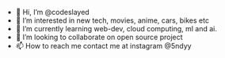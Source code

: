 - 👋 Hi, I’m @codeslayed
- 👀 I’m interested in new tech, movies, anime, cars, bikes etc
- 🌱 I’m currently learning web-dev, cloud computing, ml and ai.
- 💞️ I’m looking to collaborate on open source project
- 📫 How to reach me contact me at instagram @5ndyy

<!---
codeslayed/codeslayed is a ✨ special ✨ repository because its `README.md` (this file) appears on your GitHub profile.
You can click the Preview link to take a look at your changes.
--->
